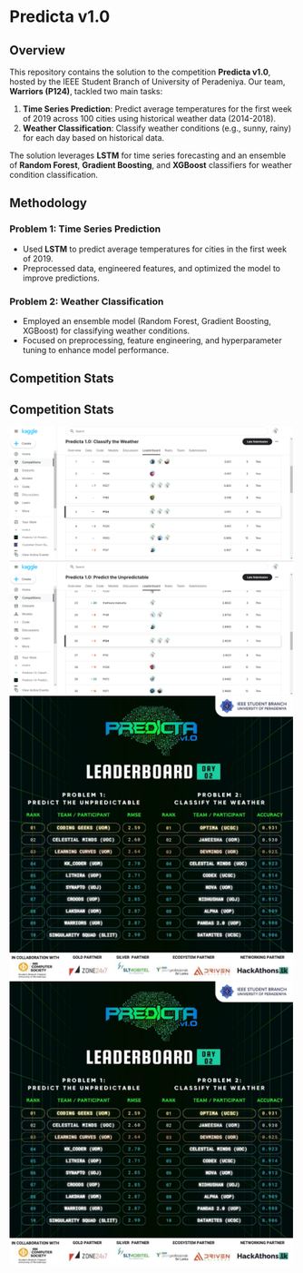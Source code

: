 # Predicta v1.0 

## Overview
This repository contains the solution to the competition **Predicta v1.0**, hosted by the IEEE Student Branch of University of Peradeniya. Our team, **Warriors (P124)**, tackled two main tasks:

1. **Time Series Prediction**: Predict average temperatures for the first week of 2019 across 100 cities using historical weather data (2014-2018).
2. **Weather Classification**: Classify weather conditions (e.g., sunny, rainy) for each day based on historical data.

The solution leverages **LSTM** for time series forecasting and an ensemble of **Random Forest**, **Gradient Boosting**, and **XGBoost** classifiers for weather condition classification.

## Methodology

### Problem 1: Time Series Prediction
- Used **LSTM** to predict average temperatures for cities in the first week of 2019.
- Preprocessed data, engineered features, and optimized the model to improve predictions.

### Problem 2: Weather Classification
- Employed an ensemble model (Random Forest, Gradient Boosting, XGBoost) for classifying weather conditions.
- Focused on preprocessing, feature engineering, and hyperparameter tuning to enhance model performance.

## Competition Stats

## Competition Stats

<img src="competition_stats/classify_the_weather.png" alt="Competition Stats 1" width="500"/>
<img src="competition_stats/predict_the_unpredictable.png" alt="Competition Stats 2" width="500"/>
<img src="competition_stats/day_2.jpeg" alt="Competition Stats 3" width="500"/>
<img src="competition_stats/day_2.jpeg" alt="Competition Stats 4" width="500"/>


